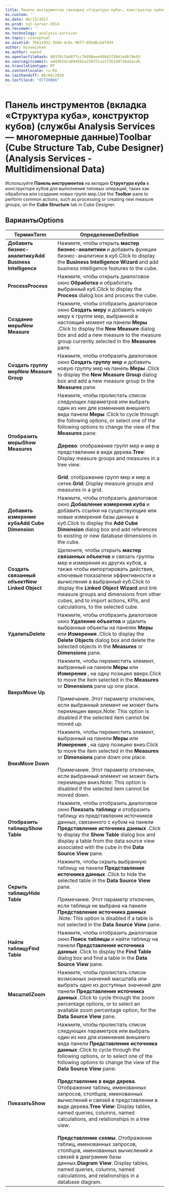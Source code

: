 ```yaml
---
title: Панель инструментов (вкладка «Структура куба», конструктор кубов) (Analysis Services-многомерные данные) | Документация Майкрософт
ms.custom: ''
ms.date: 06/13/2017
ms.prod: sql-server-2014
ms.reviewer: ''
ms.technology: analysis-services
ms.topic: conceptual
ms.assetid: 7bb13932-350d-4c6c-96f7-893d6cbdf449
author: minewiskan
ms.author: owend
ms.openlocfilehash: 803f8cfab077cc7b890eee99b02f3941e8b70e93
ms.sourcegitcommit: ad4d92dce894592a259721a1571b1d8736abacdb
ms.translationtype: MT
ms.contentlocale: ru-RU
ms.lasthandoff: 08/04/2020
ms.locfileid: "87729866"
---
```

# <a name="toolbar-cube-structure-tab-cube-designer-analysis-services---multidimensional-data"></a><span data-ttu-id="2ef5f-102">Панель инструментов (вкладка «Структура куба», конструктор кубов) (службы Analysis Services — многомерные данные)</span><span class="sxs-lookup"><span data-stu-id="2ef5f-102">Toolbar (Cube Structure Tab, Cube Designer) (Analysis Services - Multidimensional Data)</span></span>
  <span data-ttu-id="2ef5f-103">Используйте **Панель инструментов** на вкладке **Структура куба** в конструкторе кубов для выполнения типовых операций, таких как обработка или создание новых групп мер.</span><span class="sxs-lookup"><span data-stu-id="2ef5f-103">Use the **Toolbar** pane to perform common actions, such as processing or creating new measure groups, on the **Cube Structure** tab in Cube Designer.</span></span>  
  
## <a name="options"></a><span data-ttu-id="2ef5f-104">Варианты</span><span class="sxs-lookup"><span data-stu-id="2ef5f-104">Options</span></span>  
  
|<span data-ttu-id="2ef5f-105">Термин</span><span class="sxs-lookup"><span data-stu-id="2ef5f-105">Term</span></span>|<span data-ttu-id="2ef5f-106">Определение</span><span class="sxs-lookup"><span data-stu-id="2ef5f-106">Definition</span></span>|  
|----------|----------------|  
|<span data-ttu-id="2ef5f-107">**Добавить бизнес-аналитику**</span><span class="sxs-lookup"><span data-stu-id="2ef5f-107">**Add Business Intelligence**</span></span>|<span data-ttu-id="2ef5f-108">Нажмите, чтобы открыть **мастер бизнес-аналитики** и добавить функции бизнес-аналитики в куб.</span><span class="sxs-lookup"><span data-stu-id="2ef5f-108">Click to display the **Business Intelligence Wizard** and add business intelligence features to the cube.</span></span>|  
|<span data-ttu-id="2ef5f-109">**Process**</span><span class="sxs-lookup"><span data-stu-id="2ef5f-109">**Process**</span></span>|<span data-ttu-id="2ef5f-110">Нажмите, чтобы открыть диалоговое окно **Обработка** и обработать выбранный куб.</span><span class="sxs-lookup"><span data-stu-id="2ef5f-110">Click to display the **Process** dialog box and process the cube.</span></span>|  
|<span data-ttu-id="2ef5f-111">**Создание меры**</span><span class="sxs-lookup"><span data-stu-id="2ef5f-111">**New Measure**</span></span>|<span data-ttu-id="2ef5f-112">Нажмите, чтобы отобразить диалоговое окно **Создать меру** и добавить новую меру к группе мер, выбранной в настоящий момент на панели **Меры** .</span><span class="sxs-lookup"><span data-stu-id="2ef5f-112">Click to display the **New Measure** dialog box and add a new measure to the measure group currently selected in the **Measures** pane.</span></span>|  
|<span data-ttu-id="2ef5f-113">**Создать группу мер**</span><span class="sxs-lookup"><span data-stu-id="2ef5f-113">**New Measure Group**</span></span>|<span data-ttu-id="2ef5f-114">Нажмите, чтобы отобразить диалоговое окно **Создать группу мер** и добавить новую группу мер на панель **Меры** .</span><span class="sxs-lookup"><span data-stu-id="2ef5f-114">Click to display the **New Measure Group** dialog box and add a new measure group to the **Measures** pane.</span></span>|  
|<span data-ttu-id="2ef5f-115">**Отобразить меры**</span><span class="sxs-lookup"><span data-stu-id="2ef5f-115">**Show Measures**</span></span>|<span data-ttu-id="2ef5f-116">Нажмите, чтобы пролистать список следующих параметров или выбрать один из них для изменения внешнего вида панели **Меры** :</span><span class="sxs-lookup"><span data-stu-id="2ef5f-116">Click to cycle through the following options, or select one of the following options to change the view of the **Measures** pane:</span></span><br /><br /> <span data-ttu-id="2ef5f-117">**Дерево**: отображение групп мер и мер в представлении в виде дерева.</span><span class="sxs-lookup"><span data-stu-id="2ef5f-117">**Tree**: Display measure groups and measures in a tree view.</span></span><br /><br /> <span data-ttu-id="2ef5f-118">**Grid**: отображение групп мер и мер в сетке.</span><span class="sxs-lookup"><span data-stu-id="2ef5f-118">**Grid**: Display measure groups and measures in a grid.</span></span>|  
|<span data-ttu-id="2ef5f-119">**Добавить измерение куба**</span><span class="sxs-lookup"><span data-stu-id="2ef5f-119">**Add Cube Dimension**</span></span>|<span data-ttu-id="2ef5f-120">Нажмите, чтобы отобразить диалоговое окно **Добавление измерения куба** и добавить ссылки на существующие или новые измерения базы данных в куб.</span><span class="sxs-lookup"><span data-stu-id="2ef5f-120">Click to display the **Add Cube Dimension** dialog box and add references to existing or new database dimensions in the cube.</span></span>|  
|<span data-ttu-id="2ef5f-121">**Создать связанный объект**</span><span class="sxs-lookup"><span data-stu-id="2ef5f-121">**New Linked Object**</span></span>|<span data-ttu-id="2ef5f-122">Щелкните, чтобы открыть **мастер связанных объектов** и связать группы мер и измерения из других кубов, а также чтобы импортировать действия, ключевые показатели эффективности и вычисления в выбранный куб.</span><span class="sxs-lookup"><span data-stu-id="2ef5f-122">Click to display the **Linked Object Wizard** and link measure groups and dimensions from other cubes, and to import actions, KPIs, and calculations, to the selected cube.</span></span>|  
|<span data-ttu-id="2ef5f-123">**Удалить**</span><span class="sxs-lookup"><span data-stu-id="2ef5f-123">**Delete**</span></span>|<span data-ttu-id="2ef5f-124">Нажмите, чтобы отобразить диалоговое окно **Удаление объектов** и удалить выбранные объекты на панелях **Меры** или **Измерения** .</span><span class="sxs-lookup"><span data-stu-id="2ef5f-124">Click to display the **Delete Objects** dialog box and delete the selected objects in the **Measures** or **Dimensions** pane.</span></span>|  
|<span data-ttu-id="2ef5f-125">**Вверх**</span><span class="sxs-lookup"><span data-stu-id="2ef5f-125">**Move Up**</span></span>|<span data-ttu-id="2ef5f-126">Нажмите, чтобы переместить элемент, выбранный на панели **Меры** или **Измерения** , на одну позицию вверх.</span><span class="sxs-lookup"><span data-stu-id="2ef5f-126">Click to move the item selected in the **Measures** or **Dimensions** pane up one place.</span></span><br /><br /> <span data-ttu-id="2ef5f-127">Примечание. Этот параметр отключен, если выбранный элемент не может быть перемещен вверх.</span><span class="sxs-lookup"><span data-stu-id="2ef5f-127">Note: This option is disabled if the selected item cannot be moved up.</span></span>|  
|<span data-ttu-id="2ef5f-128">**Вниз**</span><span class="sxs-lookup"><span data-stu-id="2ef5f-128">**Move Down**</span></span>|<span data-ttu-id="2ef5f-129">Нажмите, чтобы переместить элемент, выбранный на панели **Меры** или **Измерения** , на одну позицию вниз.</span><span class="sxs-lookup"><span data-stu-id="2ef5f-129">Click to move the item selected in the **Measures** or **Dimensions** pane down one place.</span></span><br /><br /> <span data-ttu-id="2ef5f-130">Примечание. Этот параметр отключен, если выбранный элемент не может быть перемещен вниз.</span><span class="sxs-lookup"><span data-stu-id="2ef5f-130">Note: This option is disabled if the selected item cannot be moved down.</span></span>|  
|<span data-ttu-id="2ef5f-131">**Отобразить таблицу**</span><span class="sxs-lookup"><span data-stu-id="2ef5f-131">**Show Table**</span></span>|<span data-ttu-id="2ef5f-132">Нажмите, чтобы отобразить диалоговое окно **Показать таблицу** и отобразить таблицу из представления источников данных, связанного с кубом на панели **Представление источника данных** .</span><span class="sxs-lookup"><span data-stu-id="2ef5f-132">Click to display the **Show Table** dialog box and display a table from the data source view associated with the cube in the **Data Source View** pane.</span></span>|  
|<span data-ttu-id="2ef5f-133">**Скрыть таблицу**</span><span class="sxs-lookup"><span data-stu-id="2ef5f-133">**Hide Table**</span></span>|<span data-ttu-id="2ef5f-134">Нажмите, чтобы скрыть выбранную таблицу на панели **Представление источника данных** .</span><span class="sxs-lookup"><span data-stu-id="2ef5f-134">Click to hide the selected table in the **Data Source View** pane.</span></span><br /><br /> <span data-ttu-id="2ef5f-135">Примечание. Этот параметр отключен, если таблица не выбрана на панели **Представление источника данных** .</span><span class="sxs-lookup"><span data-stu-id="2ef5f-135">Note: This option is disabled if a table is not selected in the **Data Source View** pane.</span></span>|  
|<span data-ttu-id="2ef5f-136">**Найти таблицу**</span><span class="sxs-lookup"><span data-stu-id="2ef5f-136">**Find Table**</span></span>|<span data-ttu-id="2ef5f-137">Нажмите, чтобы отобразить диалоговое окно **Поиск таблицы** и найти таблицу на панели **Представление источника данных** .</span><span class="sxs-lookup"><span data-stu-id="2ef5f-137">Click to display the **Find Table** dialog box and find a table in the **Data Source View** pane.</span></span>|  
|<span data-ttu-id="2ef5f-138">**Масштаб**</span><span class="sxs-lookup"><span data-stu-id="2ef5f-138">**Zoom**</span></span>|<span data-ttu-id="2ef5f-139">Нажмите, чтобы пролистать список возможных значений масштаба или выбрать одно из доступных значений для панели **Представление источника данных** .</span><span class="sxs-lookup"><span data-stu-id="2ef5f-139">Click to cycle through the zoom percentage options, or to select an available zoom percentage option, for the **Data Source View** pane.</span></span>|  
|<span data-ttu-id="2ef5f-140">**Показать**</span><span class="sxs-lookup"><span data-stu-id="2ef5f-140">**Show**</span></span>|<span data-ttu-id="2ef5f-141">Нажмите, чтобы пролистать список следующих параметров или выбрать один из них для изменения внешнего вида панели **Представление источника данных** :</span><span class="sxs-lookup"><span data-stu-id="2ef5f-141">Click to cycle through the following options, or to select one of the following options to change the view of the **Data Source View** pane:</span></span><br /><br /> <span data-ttu-id="2ef5f-142">**Представление в виде дерева**. Отображение таблиц, именованных запросов, столбцов, именованных вычислений и связей в представлении в виде дерева.</span><span class="sxs-lookup"><span data-stu-id="2ef5f-142">**Tree View**: Display tables, named queries, columns, named calculations, and relationships in a tree view.</span></span><br /><br /> <span data-ttu-id="2ef5f-143">**Представление схемы**. Отображение таблиц, именованных запросов, столбцов, именованных вычислений и связей в диаграмме базы данных.</span><span class="sxs-lookup"><span data-stu-id="2ef5f-143">**Diagram View**: Display tables, named queries, columns, named calculations, and relationships in a database diagram.</span></span>|  
  
  
